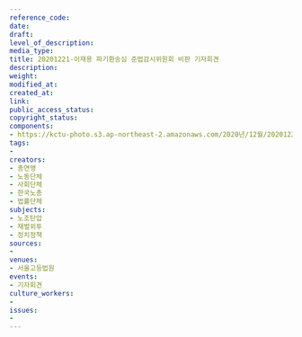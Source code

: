 ```yaml
---
reference_code: 
date: 
draft: 
level_of_description: 
media_type: 
title: 20201221-이재용 파기환송심 준법감시위원회 비판 기자회견
description: 
weight: 
modified_at: 
created_at: 
link: 
public_access_status: 
copyright_status: 
components:
- https://kctu-photo.s3.ap-northeast-2.amazonaws.com/2020년/12월/20201221-이재용+파기환송심+준법감시위원회+비판+기자회견/_1DX4046.jpg
tags:
- 
creators:
- 총연맹
- 노동단체
- 사회단체
- 한국노총
- 법률단체
subjects:
- 노조탄압
- 재벌외투
- 정치정책
sources:
- 
venues:
- 서울고등법원
events:
- 기자회견
culture_workers:
- 
issues:
- 
---
```

